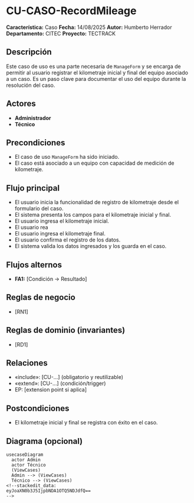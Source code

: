 
# CU-CASO-RecordMileage

**Característica:** Caso 
**Fecha:** 14/08/2025
**Autor:** Humberto Herrador
**Departamento:** CITEC
**Proyecto:** TECTRACK


## Descripción
Este caso de uso es una parte necesaria de `ManageForm` y se encarga de permitir al usuario registrar el kilometraje inicial y final del equipo asociado a un caso. Es un paso clave para documentar el uso del equipo durante la resolución del caso.

## Actores
-   **Administrador**
-   **Técnico**

## Precondiciones
-   El caso de uso `ManageForm` ha sido iniciado.
-   El caso está asociado a un equipo con capacidad de medición de kilometraje.

## Flujo principal
-   El usuario inicia la funcionalidad de registro de kilometraje desde el formulario del caso.
-   El sistema presenta los campos para el kilometraje inicial y final.
-   El usuario ingresa el kilometraje inicial.
-   El usuario rea
-   El usuario ingresa el kilometraje final.
-   El usuario confirma el registro de los datos.
-   El sistema valida los datos ingresados y los guarda en el caso.

## Flujos alternos
- **FA1:** [Condición → Resultado]

## Reglas de negocio
- [RN1]
## Reglas de dominio (invariantes)
- [RD1]

## Relaciones
- «include»: [CU-…] (obligatorio y reutilizable)
- «extend»: [CU-…] (condición/trigger)
- EP: [extension point si aplica]

## Postcondiciones
- El kilometraje inicial y final se registra con éxito en el caso.

## Diagrama (opcional)
```mermaid
usecaseDiagram
  actor Admin
  actor Técnico
  (ViewCases)
  Admin --> (ViewCases)
  Técnico --> (ViewCases)
<!--stackedit_data:
eyJoaXN0b3J5IjpbNDA1OTQ5NDJdfQ==
-->